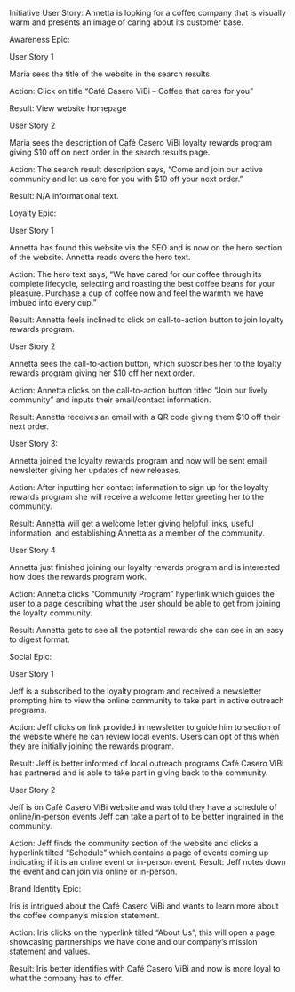 Initiative User Story: Annetta is looking for a coffee company that is visually warm and presents an image of caring about its customer base.

Awareness Epic: 

User Story 1

Maria sees the title of the website in the search results.

Action: Click on title “Café Casero ViBi – Coffee that cares for you”

Result: View website homepage

User Story 2

Maria sees the description of Café Casero ViBi loyalty rewards program giving $10 off on next order in the search results page.

Action: The search result description says, “Come and join our active community and let us care for you with $10 off your next order.”

Result: N/A informational text.

Loyalty Epic:

User Story 1

Annetta has found this website via the SEO and is now on the hero section of the website. Annetta reads overs the hero text.

Action: The hero text says, “We have cared for our coffee through its complete lifecycle, selecting and roasting the best coffee beans for your pleasure. Purchase a cup of coffee now and feel the warmth we have imbued into every cup.”

Result: Annetta feels inclined to click on call-to-action button to join loyalty rewards program.

User Story 2

Annetta sees the call-to-action button, which subscribes her to the loyalty rewards program giving her $10 off her next order.

Action: Annetta clicks on the call-to-action button titled “Join our lively community” and inputs their email/contact information.

Result: Annetta receives an email with a QR code giving them $10 off their next order.

User Story 3:

Annetta joined the loyalty rewards program and now will be sent email newsletter giving her updates of new releases.

Action: After inputting her contact information to sign up for the loyalty rewards program she will receive a welcome letter greeting her to the community.

Result: Annetta will get a welcome letter giving helpful links, useful information, and establishing Annetta as a member of the community.

User Story 4

Annetta just finished joining our loyalty rewards program and is interested how does the rewards program work.

Action: Annetta clicks “Community Program” hyperlink which guides the user to a page describing what the user should be able to get from joining the loyalty community.

Result: Annetta gets to see all the potential rewards she can see in an easy to digest format.

Social Epic:

User Story 1

Jeff is a subscribed to the loyalty program and received a newsletter prompting him to view the online community to take part in active outreach programs.

Action: Jeff clicks on link provided in newsletter to guide him to section of the website where he can review local events. Users can opt of this when they are initially joining the rewards program.

Result: Jeff is better informed of local outreach programs Café Casero ViBi has partnered and is able to take part in giving back to the community.

User Story 2

Jeff is on Café Casero ViBi website and was told they have a schedule of online/in-person events Jeff can take a part of to be better ingrained in the community.

Action: Jeff finds the community section of the website and clicks a hyperlink tilted “Schedule” which contains a page of events coming up indicating if it is an online event or in-person event.
Result: Jeff notes down the event and can join via online or in-person.

Brand Identity Epic:

Iris is intrigued about the Café Casero ViBi and wants to learn more about the coffee company’s mission statement.

Action: Iris clicks on the hyperlink titled “About Us”, this will open a page showcasing partnerships we have done and our company’s mission statement and values.

Result: Iris better identifies with Café Casero ViBi and now is more loyal to what the company has to offer.
